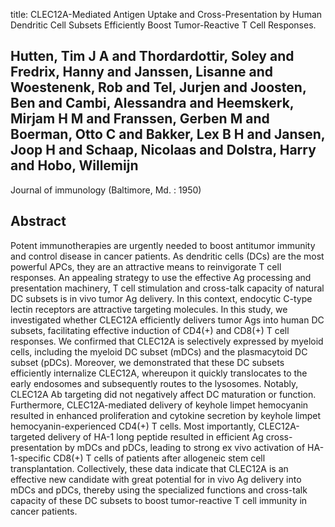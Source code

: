 title: CLEC12A-Mediated Antigen Uptake and Cross-Presentation by Human Dendritic Cell Subsets Efficiently Boost Tumor-Reactive T Cell Responses.

## Hutten, Tim J A and Thordardottir, Soley and Fredrix, Hanny and Janssen, Lisanne and Woestenenk, Rob and Tel, Jurjen and Joosten, Ben and Cambi, Alessandra and Heemskerk, Mirjam H M and Franssen, Gerben M and Boerman, Otto C and Bakker, Lex B H and Jansen, Joop H and Schaap, Nicolaas and Dolstra, Harry and Hobo, Willemijn
Journal of immunology (Baltimore, Md. : 1950)


## Abstract
Potent immunotherapies are urgently needed to boost antitumor immunity and control disease in cancer patients. As dendritic cells (DCs) are the most powerful APCs, they are an attractive means to reinvigorate T cell responses. An appealing strategy to use the effective Ag processing and presentation machinery, T cell stimulation and cross-talk capacity of natural DC subsets is in vivo tumor Ag delivery. In this context, endocytic C-type lectin receptors are attractive targeting molecules. In this study, we investigated whether CLEC12A efficiently delivers tumor Ags into human DC subsets, facilitating effective induction of CD4(+) and CD8(+) T cell responses. We confirmed that CLEC12A is selectively expressed by myeloid cells, including the myeloid DC subset (mDCs) and the plasmacytoid DC subset (pDCs). Moreover, we demonstrated that these DC subsets efficiently internalize CLEC12A, whereupon it quickly translocates to the early endosomes and subsequently routes to the lysosomes. Notably, CLEC12A Ab targeting did not negatively affect DC maturation or function. Furthermore, CLEC12A-mediated delivery of keyhole limpet hemocyanin resulted in enhanced proliferation and cytokine secretion by keyhole limpet hemocyanin-experienced CD4(+) T cells. Most importantly, CLEC12A-targeted delivery of HA-1 long peptide resulted in efficient Ag cross-presentation by mDCs and pDCs, leading to strong ex vivo activation of HA-1-specific CD8(+) T cells of patients after allogeneic stem cell transplantation. Collectively, these data indicate that CLEC12A is an effective new candidate with great potential for in vivo Ag delivery into mDCs and pDCs, thereby using the specialized functions and cross-talk capacity of these DC subsets to boost tumor-reactive T cell immunity in cancer patients.

